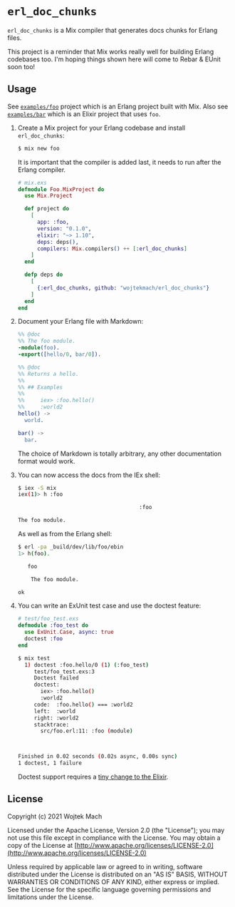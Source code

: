 # `erl_doc_chunks`

`erl_doc_chunks` is a Mix compiler that generates docs chunks for Erlang files.

This project is a reminder that Mix works really well for building Erlang codebases too.
I'm hoping things shown here will come to Rebar & EUnit soon too!

## Usage

See [`examples/foo`](examples/foo) project which is an Erlang project built with Mix. Also see
[`examples/bar`](examples/bar) which is an Elixir project that uses `foo`.

1. Create a Mix project for your Erlang codebase and install `erl_doc_chunks`:

   ```bash
   $ mix new foo
   ```

   It is important that the compiler is added last, it needs to run after the Erlang compiler.

   ```elixir
   # mix.exs
   defmodule Foo.MixProject do
     use Mix.Project

     def project do
       [
         app: :foo,
         version: "0.1.0",
         elixir: "~> 1.10",
         deps: deps(),
         compilers: Mix.compilers() ++ [:erl_doc_chunks]
       ]
     end

     defp deps do
       [
         {:erl_doc_chunks, github: "wojtekmach/erl_doc_chunks"}
       ]
     end
   end
   ```

2. Document your Erlang file with Markdown:

   ```erlang
   %% @doc
   %% The foo module.
   -module(foo).
   -export([hello/0, bar/0]).

   %% @doc
   %% Returns a hello.
   %%
   %% ## Examples
   %%
   %%     iex> :foo.hello()
   %%     :world2
   hello() ->
     world.

   bar() ->
     bar.
   ```

   The choice of Markdown is totally arbitrary, any other documentation format would work.

3. You can now access the docs from the IEx shell:

   ```bash
   $ iex -S mix
   iex(1)> h :foo

                                         :foo

   The foo module.
   ```

   As well as from the Erlang shell:

   ```bash
   $ erl -pa _build/dev/lib/foo/ebin
   1> h(foo).

      foo

       The foo module.

   ok
   ```

4. You can write an ExUnit test case and use the doctest feature:

   ```elixir
   # test/foo_test.exs
   defmodule :foo_test do
     use ExUnit.Case, async: true
     doctest :foo
   end
   ```

   ```bash
   $ mix test
     1) doctest :foo.hello/0 (1) (:foo_test)
        test/foo_test.exs:3
        Doctest failed
        doctest:
          iex> :foo.hello()
          :world2
        code:  :foo.hello() === :world2
        left:  :world
        right: :world2
        stacktrace:
          src/foo.erl:11: :foo (module)



   Finished in 0.02 seconds (0.02s async, 0.00s sync)
   1 doctest, 1 failure
   ```

   Doctest support requires a [tiny change to the Elixir](https://github.com/elixir-lang/elixir/pull/11134).

## License

Copyright (c) 2021 Wojtek Mach

Licensed under the Apache License, Version 2.0 (the "License");
you may not use this file except in compliance with the License.
You may obtain a copy of the License at [http://www.apache.org/licenses/LICENSE-2.0](http://www.apache.org/licenses/LICENSE-2.0)

Unless required by applicable law or agreed to in writing, software
distributed under the License is distributed on an "AS IS" BASIS,
WITHOUT WARRANTIES OR CONDITIONS OF ANY KIND, either express or implied.
See the License for the specific language governing permissions and
limitations under the License.
